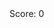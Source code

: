 
<!DOCTYPE html>
<html lang="en">
<head>
    <meta charset="UTF-8">
    <meta name="viewport" content="width=device-width, initial-scale=1.0">
    <title>Flappy Bird</title>
    <link rel="stylesheet" href="style.css">
</head>
<body>
    <div id="game-container">
        <canvas id="gameCanvas" width="320" height="480"></canvas>
        <div id="score">Score: 0</div>
    </div>
    <script src="script.js"></script>
</body>
</html>
